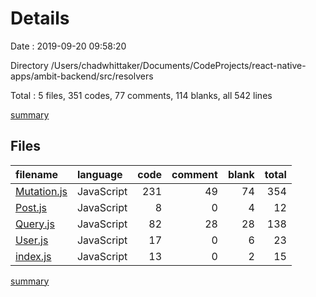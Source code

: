 # Details

Date : 2019-09-20 09:58:20

Directory /Users/chadwhittaker/Documents/CodeProjects/react-native-apps/ambit-backend/src/resolvers

Total : 5 files,  351 codes, 77 comments, 114 blanks, all 542 lines

[summary](results.md)

## Files
| filename | language | code | comment | blank | total |
| :--- | :--- | ---: | ---: | ---: | ---: |
| [Mutation.js](file:///Users/chadwhittaker/Documents/CodeProjects/react-native-apps/ambit-backend/src/resolvers/Mutation.js) | JavaScript | 231 | 49 | 74 | 354 |
| [Post.js](file:///Users/chadwhittaker/Documents/CodeProjects/react-native-apps/ambit-backend/src/resolvers/Post.js) | JavaScript | 8 | 0 | 4 | 12 |
| [Query.js](file:///Users/chadwhittaker/Documents/CodeProjects/react-native-apps/ambit-backend/src/resolvers/Query.js) | JavaScript | 82 | 28 | 28 | 138 |
| [User.js](file:///Users/chadwhittaker/Documents/CodeProjects/react-native-apps/ambit-backend/src/resolvers/User.js) | JavaScript | 17 | 0 | 6 | 23 |
| [index.js](file:///Users/chadwhittaker/Documents/CodeProjects/react-native-apps/ambit-backend/src/resolvers/index.js) | JavaScript | 13 | 0 | 2 | 15 |

[summary](results.md)